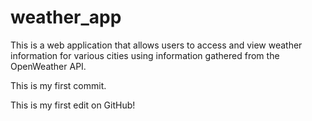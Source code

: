 # weather_app
This is a web application that allows users to access and view weather information for various cities using information gathered from the OpenWeather API.

This is my first commit.

This is my first edit on GitHub!
